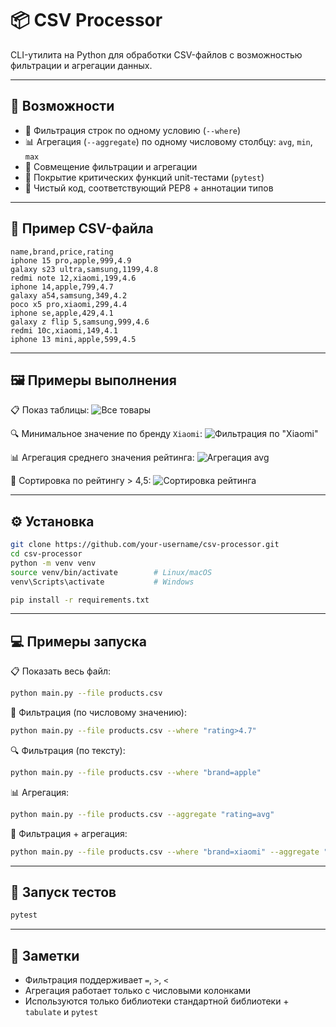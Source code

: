 # 📦 CSV Processor

CLI-утилита на Python для обработки CSV-файлов с возможностью фильтрации и агрегации данных.

---

## 🚀 Возможности

- 📌 Фильтрация строк по одному условию (`--where`)
- 📊 Агрегация (`--aggregate`) по одному числовому столбцу: `avg`, `min`, `max`
- 🧮 Совмещение фильтрации и агрегации
- 🧪 Покрытие критических функций unit-тестами (`pytest`)
- 🧹 Чистый код, соответствующий PEP8 + аннотации типов

---

## 📂 Пример CSV-файла

```csv
name,brand,price,rating
iphone 15 pro,apple,999,4.9
galaxy s23 ultra,samsung,1199,4.8
redmi note 12,xiaomi,199,4.6
iphone 14,apple,799,4.7
galaxy a54,samsung,349,4.2
poco x5 pro,xiaomi,299,4.4
iphone se,apple,429,4.1
galaxy z flip 5,samsung,999,4.6
redmi 10c,xiaomi,149,4.1
iphone 13 mini,apple,599,4.5
````
---

## 🖼 Примеры выполнения
📋 Показ таблицы:
![Все товары](Examples/Products.jpg)

🔍 Минимальное значение по бренду `Xiaomi`:
![Фильтрация по "Xiaomi" ](Examples/Min_rating_of_brand.jpg)

📊 Агрегация среднего значения рейтинга:
![Агрегация avg](Examples/Average_rating.jpg)

📑 Сортировка по рейтингу > 4,5:
![Сортировка рейтинга](Examples/Sort_more_than_4,5.jpg)

---

## ⚙️ Установка

```bash
git clone https://github.com/your-username/csv-processor.git
cd csv-processor
python -m venv venv
source venv/bin/activate        # Linux/macOS
venv\Scripts\activate           # Windows

pip install -r requirements.txt
```

---

## 💻 Примеры запуска

📋 Показать весь файл:

```bash
python main.py --file products.csv
```

🔎 Фильтрация (по числовому значению):

```bash
python main.py --file products.csv --where "rating>4.7"
```

🔍 Фильтрация (по тексту):

```bash
python main.py --file products.csv --where "brand=apple"
```

📊 Агрегация:

```bash
python main.py --file products.csv --aggregate "rating=avg"
```

🔀 Фильтрация + агрегация:

```bash
python main.py --file products.csv --where "brand=xiaomi" --aggregate "rating=min"
```

---

## 🧪 Запуск тестов

```bash
pytest
```

---

## 📌 Заметки

* Фильтрация поддерживает `=`, `>`, `<`
* Агрегация работает только с числовыми колонками
* Используются только библиотеки стандартной библиотеки + `tabulate` и `pytest`


```
